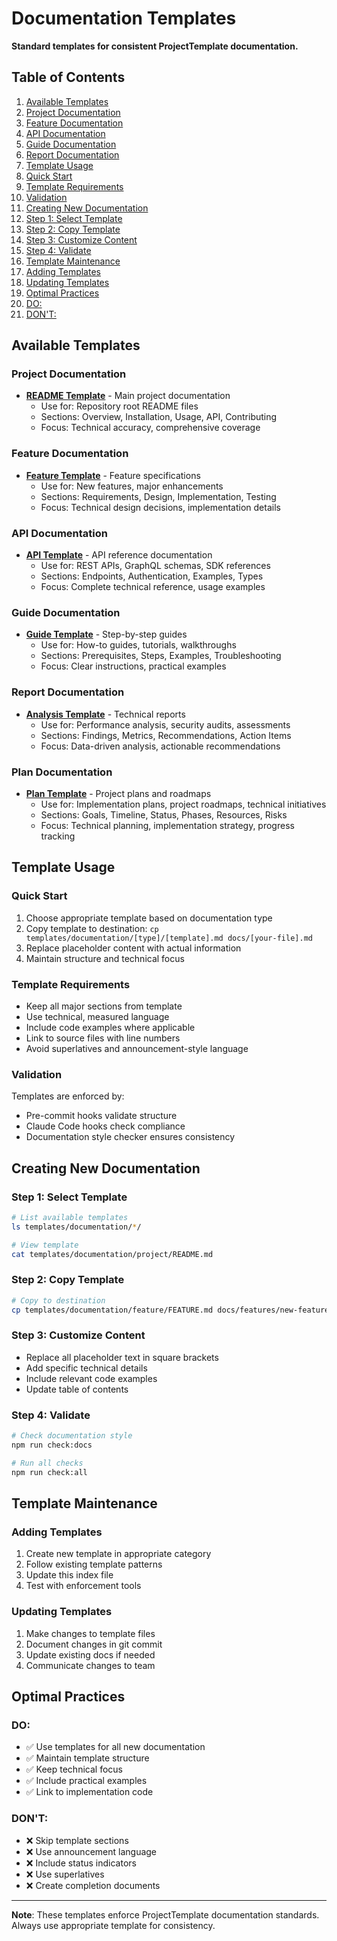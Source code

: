 # Documentation Templates

**Standard templates for consistent ProjectTemplate documentation.**

## Table of Contents

1. [Available Templates](#available-templates)
  2. [Project Documentation](#project-documentation)
  3. [Feature Documentation  ](#feature-documentation-)
  4. [API Documentation](#api-documentation)
  5. [Guide Documentation](#guide-documentation)
  6. [Report Documentation](#report-documentation)
7. [Template Usage](#template-usage)
  8. [Quick Start](#quick-start)
  9. [Template Requirements](#template-requirements)
  10. [Validation](#validation)
11. [Creating New Documentation](#creating-new-documentation)
  12. [Step 1: Select Template](#step-1-select-template)
  13. [Step 2: Copy Template](#step-2-copy-template)
  14. [Step 3: Customize Content](#step-3-customize-content)
  15. [Step 4: Validate](#step-4-validate)
16. [Template Maintenance](#template-maintenance)
  17. [Adding Templates](#adding-templates)
  18. [Updating Templates](#updating-templates)
19. [Optimal Practices](#optimal-practices)
  20. [DO:](#do)
  21. [DON'T:](#dont)

## Available Templates

### Project Documentation
- **[README Template](project/README.md)** - Main project documentation
  - Use for: Repository root README files
  - Sections: Overview, Installation, Usage, API, Contributing
  - Focus: Technical accuracy, comprehensive coverage

### Feature Documentation  
- **[Feature Template](feature/FEATURE.md)** - Feature specifications
  - Use for: New features, major enhancements
  - Sections: Requirements, Design, Implementation, Testing
  - Focus: Technical design decisions, implementation details

### API Documentation
- **[API Template](api/API.md)** - API reference documentation
  - Use for: REST APIs, GraphQL schemas, SDK references
  - Sections: Endpoints, Authentication, Examples, Types
  - Focus: Complete technical reference, usage examples

### Guide Documentation
- **[Guide Template](guide/GUIDE.md)** - Step-by-step guides
  - Use for: How-to guides, tutorials, walkthroughs
  - Sections: Prerequisites, Steps, Examples, Troubleshooting
  - Focus: Clear instructions, practical examples

### Report Documentation
- **[Analysis Template](report/ANALYSIS-TEMPLATE.md)** - Technical reports
  - Use for: Performance analysis, security audits, assessments
  - Sections: Findings, Metrics, Recommendations, Action Items
  - Focus: Data-driven analysis, actionable recommendations

### Plan Documentation
- **[Plan Template](plan/PLAN-TEMPLATE.md)** - Project plans and roadmaps
  - Use for: Implementation plans, project roadmaps, technical initiatives
  - Sections: Goals, Timeline, Status, Phases, Resources, Risks
  - Focus: Technical planning, implementation strategy, progress tracking

## Template Usage

### Quick Start
1. Choose appropriate template based on documentation type
2. Copy template to destination: `cp templates/documentation/[type]/[template].md docs/[your-file].md`
3. Replace placeholder content with actual information
4. Maintain structure and technical focus

### Template Requirements
- Keep all major sections from template
- Use technical, measured language
- Include code examples where applicable
- Link to source files with line numbers
- Avoid superlatives and announcement-style language

### Validation
Templates are enforced by:
- Pre-commit hooks validate structure
- Claude Code hooks check compliance
- Documentation style checker ensures consistency

## Creating New Documentation

### Step 1: Select Template
```bash
# List available templates
ls templates/documentation/*/

# View template
cat templates/documentation/project/README.md
```

### Step 2: Copy Template
```bash
# Copy to destination
cp templates/documentation/feature/FEATURE.md docs/features/new-feature.md
```

### Step 3: Customize Content
- Replace all placeholder text in square brackets
- Add specific technical details
- Include relevant code examples
- Update table of contents

### Step 4: Validate
```bash
# Check documentation style
npm run check:docs

# Run all checks
npm run check:all
```

## Template Maintenance

### Adding Templates
1. Create new template in appropriate category
2. Follow existing template patterns
3. Update this index file
4. Test with enforcement tools

### Updating Templates
1. Make changes to template files
2. Document changes in git commit
3. Update existing docs if needed
4. Communicate changes to team

## Optimal Practices

### DO:
- ✅ Use templates for all new documentation
- ✅ Maintain template structure
- ✅ Keep technical focus
- ✅ Include practical examples
- ✅ Link to implementation code

### DON'T:
- ❌ Skip template sections
- ❌ Use announcement language
- ❌ Include status indicators
- ❌ Use superlatives
- ❌ Create completion documents

---

**Note**: These templates enforce ProjectTemplate documentation standards.
Always use appropriate template for consistency.